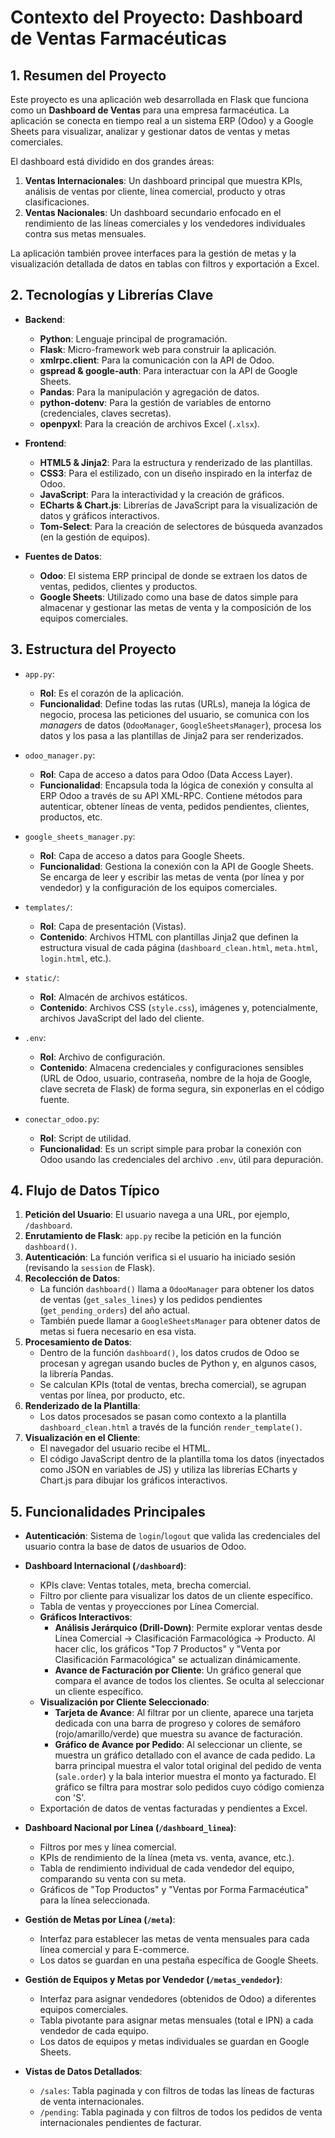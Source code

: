 # Contexto del Proyecto: Dashboard de Ventas Farmacéuticas

## 1. Resumen del Proyecto

Este proyecto es una aplicación web desarrollada en Flask que funciona como un **Dashboard de Ventas** para una empresa farmacéutica. La aplicación se conecta en tiempo real a un sistema ERP (Odoo) y a Google Sheets para visualizar, analizar y gestionar datos de ventas y metas comerciales.

El dashboard está dividido en dos grandes áreas:
1.  **Ventas Internacionales**: Un dashboard principal que muestra KPIs, análisis de ventas por cliente, línea comercial, producto y otras clasificaciones.
2.  **Ventas Nacionales**: Un dashboard secundario enfocado en el rendimiento de las líneas comerciales y los vendedores individuales contra sus metas mensuales.

La aplicación también provee interfaces para la gestión de metas y la visualización detallada de datos en tablas con filtros y exportación a Excel.

## 2. Tecnologías y Librerías Clave

*   **Backend**:
    *   **Python**: Lenguaje principal de programación.
    *   **Flask**: Micro-framework web para construir la aplicación.
    *   **xmlrpc.client**: Para la comunicación con la API de Odoo.
    *   **gspread & google-auth**: Para interactuar con la API de Google Sheets.
    *   **Pandas**: Para la manipulación y agregación de datos.
    *   **python-dotenv**: Para la gestión de variables de entorno (credenciales, claves secretas).
    *   **openpyxl**: Para la creación de archivos Excel (`.xlsx`).

*   **Frontend**:
    *   **HTML5 & Jinja2**: Para la estructura y renderizado de las plantillas.
    *   **CSS3**: Para el estilizado, con un diseño inspirado en la interfaz de Odoo.
    *   **JavaScript**: Para la interactividad y la creación de gráficos.
    *   **ECharts & Chart.js**: Librerías de JavaScript para la visualización de datos y gráficos interactivos.
    *   **Tom-Select**: Para la creación de selectores de búsqueda avanzados (en la gestión de equipos).

*   **Fuentes de Datos**:
    *   **Odoo**: El sistema ERP principal de donde se extraen los datos de ventas, pedidos, clientes y productos.
    *   **Google Sheets**: Utilizado como una base de datos simple para almacenar y gestionar las metas de venta y la composición de los equipos comerciales.

## 3. Estructura del Proyecto

*   `app.py`:
    *   **Rol**: Es el corazón de la aplicación.
    *   **Funcionalidad**: Define todas las rutas (URLs), maneja la lógica de negocio, procesa las peticiones del usuario, se comunica con los *managers* de datos (`OdooManager`, `GoogleSheetsManager`), procesa los datos y los pasa a las plantillas de Jinja2 para ser renderizados.

*   `odoo_manager.py`:
    *   **Rol**: Capa de acceso a datos para Odoo (Data Access Layer).
    *   **Funcionalidad**: Encapsula toda la lógica de conexión y consulta al ERP Odoo a través de su API XML-RPC. Contiene métodos para autenticar, obtener líneas de venta, pedidos pendientes, clientes, productos, etc.

*   `google_sheets_manager.py`:
    *   **Rol**: Capa de acceso a datos para Google Sheets.
    *   **Funcionalidad**: Gestiona la conexión con la API de Google Sheets. Se encarga de leer y escribir las metas de venta (por línea y por vendedor) y la configuración de los equipos comerciales.

*   `templates/`:
    *   **Rol**: Capa de presentación (Vistas).
    *   **Contenido**: Archivos HTML con plantillas Jinja2 que definen la estructura visual de cada página (`dashboard_clean.html`, `meta.html`, `login.html`, etc.).

*   `static/`:
    *   **Rol**: Almacén de archivos estáticos.
    *   **Contenido**: Archivos CSS (`style.css`), imágenes y, potencialmente, archivos JavaScript del lado del cliente.

*   `.env`:
    *   **Rol**: Archivo de configuración.
    *   **Contenido**: Almacena credenciales y configuraciones sensibles (URL de Odoo, usuario, contraseña, nombre de la hoja de Google, clave secreta de Flask) de forma segura, sin exponerlas en el código fuente.

*   `conectar_odoo.py`:
    *   **Rol**: Script de utilidad.
    *   **Funcionalidad**: Es un script simple para probar la conexión con Odoo usando las credenciales del archivo `.env`, útil para depuración.

## 4. Flujo de Datos Típico

1.  **Petición del Usuario**: El usuario navega a una URL, por ejemplo, `/dashboard`.
2.  **Enrutamiento de Flask**: `app.py` recibe la petición en la función `dashboard()`.
3.  **Autenticación**: La función verifica si el usuario ha iniciado sesión (revisando la `session` de Flask).
4.  **Recolección de Datos**:
    *   La función `dashboard()` llama a `OdooManager` para obtener los datos de ventas (`get_sales_lines`) y los pedidos pendientes (`get_pending_orders`) del año actual.
    *   También puede llamar a `GoogleSheetsManager` para obtener datos de metas si fuera necesario en esa vista.
5.  **Procesamiento de Datos**:
    *   Dentro de la función `dashboard()`, los datos crudos de Odoo se procesan y agregan usando bucles de Python y, en algunos casos, la librería Pandas.
    *   Se calculan KPIs (total de ventas, brecha comercial), se agrupan ventas por línea, por producto, etc.
6.  **Renderizado de la Plantilla**:
    *   Los datos procesados se pasan como contexto a la plantilla `dashboard_clean.html` a través de la función `render_template()`.
7.  **Visualización en el Cliente**:
    *   El navegador del usuario recibe el HTML.
    *   El código JavaScript dentro de la plantilla toma los datos (inyectados como JSON en variables de JS) y utiliza las librerías ECharts y Chart.js para dibujar los gráficos interactivos.

## 5. Funcionalidades Principales

*   **Autenticación**: Sistema de `login`/`logout` que valida las credenciales del usuario contra la base de datos de usuarios de Odoo.

*   **Dashboard Internacional (`/dashboard`)**:
    *   KPIs clave: Ventas totales, meta, brecha comercial.
    *   Filtro por cliente para visualizar los datos de un cliente específico.
    *   Tabla de ventas y proyecciones por Línea Comercial.
    *   **Gráficos Interactivos**:
        *   **Análisis Jerárquico (Drill-Down)**: Permite explorar ventas desde Línea Comercial -> Clasificación Farmacológica -> Producto. Al hacer clic, los gráficos "Top 7 Productos" y "Venta por Clasificación Farmacológica" se actualizan dinámicamente.
        *   **Avance de Facturación por Cliente**: Un gráfico general que compara el avance de todos los clientes. Se oculta al seleccionar un cliente específico.
    *   **Visualización por Cliente Seleccionado**:
        *   **Tarjeta de Avance**: Al filtrar por un cliente, aparece una tarjeta dedicada con una barra de progreso y colores de semáforo (rojo/amarillo/verde) que muestra su avance de facturación.
        *   **Gráfico de Avance por Pedido**: Al seleccionar un cliente, se muestra un gráfico detallado con el avance de cada pedido. La barra principal muestra el valor total original del pedido de venta (`sale.order`) y la bala interior muestra el monto ya facturado. El gráfico se filtra para mostrar solo pedidos cuyo código comienza con 'S'.
    *   Exportación de datos de ventas facturadas y pendientes a Excel.

*   **Dashboard Nacional por Línea (`/dashboard_linea`)**:
    *   Filtros por mes y línea comercial.
    *   KPIs de rendimiento de la línea (meta vs. venta, avance, etc.).
    *   Tabla de rendimiento individual de cada vendedor del equipo, comparando su venta con su meta.
    *   Gráficos de "Top Productos" y "Ventas por Forma Farmacéutica" para la línea seleccionada.

*   **Gestión de Metas por Línea (`/meta`)**:
    *   Interfaz para establecer las metas de venta mensuales para cada línea comercial y para E-commerce.
    *   Los datos se guardan en una pestaña específica de Google Sheets.

*   **Gestión de Equipos y Metas por Vendedor (`/metas_vendedor`)**:
    *   Interfaz para asignar vendedores (obtenidos de Odoo) a diferentes equipos comerciales.
    *   Tabla pivotante para asignar metas mensuales (total e IPN) a cada vendedor de cada equipo.
    *   Los datos de equipos y metas individuales se guardan en Google Sheets.

*   **Vistas de Datos Detallados**:
    *   `/sales`: Tabla paginada y con filtros de todas las líneas de facturas de venta internacionales.
    *   `/pending`: Tabla paginada y con filtros de todos los pedidos de venta internacionales pendientes de facturar.